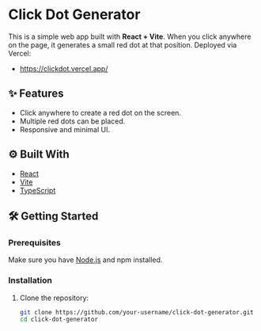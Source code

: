 # Click Dot Generator

This is a simple web app built with **React + Vite**. When you click anywhere on the page, it generates a small red dot at that position.
Deployed via Vercel:
- https://clickdot.vercel.app/

  
## ✨ Features

- Click anywhere to create a red dot on the screen.
- Multiple red dots can be placed.
- Responsive and minimal UI.

## ⚙️ Built With

- [React](https://reactjs.org/)
- [Vite](https://vitejs.dev/)
- [TypeScript](https://www.typescriptlang.org/)

## 🛠️ Getting Started

### Prerequisites

Make sure you have [Node.js](https://nodejs.org/) and npm installed.

### Installation

1. Clone the repository:
   ```bash
   git clone https://github.com/your-username/click-dot-generator.git
   cd click-dot-generator
